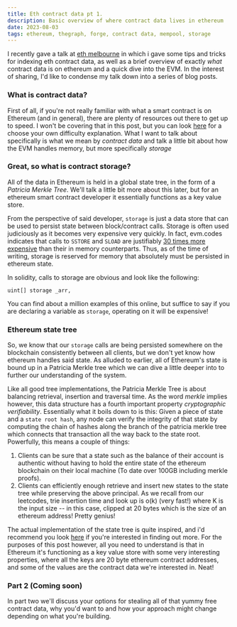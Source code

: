 ```yaml
---
title: Eth contract data pt 1.
description: Basic overview of where contract data lives in ethereum
date: 2023-08-03
tags: ethereum, thegraph, forge, contract data, mempool, storage
---
```

I recently gave a talk at [eth melbourne](https://ethmelbourne.co/) in which i gave some tips and tricks for indexing eth contract data, as well as a brief overview of exactly _what_ contract data is on ethereum and a quick dive into the EVM. In the interest of sharing, I'd like to condense my talk down into a series of blog posts.

### What is contract data?

First of all, if you're not really familiar with what a smart contract is on Ethereum (and in general), there are plenty of resources out there to get up to speed. I won't be covering that in this post, but you can look [here](https://ethereum.org/en/smart-contracts/#:~:text=Smart%20contracts%20are%20the%20fundamental,if%20this%20then%20that%20structure) for a choose your own difficulty explanation. What I want to talk about specifically is what we mean by _contract data_ and talk a little bit about how the EVM handles memory, but more specifically _storage_

### Great, so what is contract storage?
All of the data in Ethereum is held in a global state tree, in the form of a *Patricia Merkle Tree*. We'll talk a little bit more about this later, but for an ethereum smart contract developer it essentially functions as a key value store.

From the perspective of said developer, `storage` is just a data store that can be used to persist state between block/contract calls. Storage is often used judiciously as it becomes very expensive very quickly. In fact, evm.codes indicates that calls to `SSTORE` and `SLOAD` are justifiably [30 times more expensive](https://www.evm.codes/#54?fork=shanghai) than their in memory counterparts. Thus, as of the time of writing, storage is reserved for memory that absolutely must be persisted in ethereum state.

In solidity, calls to storage are obvious and look like the following:
```solidity
uint[] storage _arr,
```

You can find about a million examples of this online, but suffice to say if you are declaring a variable as `storage`, operating on it will be expensive!
### Ethereum state tree
So, we know that our `storage` calls are being persisted somewhere on the blockchain consistently between all clients, but we don't yet know how ethereum handles said state. As alluded to earlier, all of Ethereum's state is bound up in a Patricia Merkle tree which we can dive a little deeper into to further our understanding of the system.

Like all good tree implementations, the Patricia Merkle Tree is about balancing retrieval, insertion and traversal time. As the word _merkle_ implies however, this data structure has a fourth important property _cryptographic verifiability_. Essentially what it boils down to is this: Given a piece of state and a `state root hash`, any node can verify the integrity of that state by computing the chain of hashes along the branch of the patricia merkle tree which connects that transaction all the way back to the state root. Powerfully, this means a couple of things:
1. Clients can be sure that a state such as the balance of their account is authentic without having to hold the entire state of the ethereum blockchain on their local machine (To date over 100GB including merkle proofs).
2. Clients can efficiently enough retrieve and insert new states to the state tree while preserving the above principal. As we recall from our leetcodes, trie insertion time and look up is o(k) (very fast!) where K is the input size  -- in this case, clipped at 20 bytes which is the size of an ethereum address! Pretty genius!

The actual implementation of the state tree is quite inspired, and i'd recommend you look [here](https://blog.ethereum.org/2015/11/15/merkling-in-ethereum) if you're interested in finding out more. For the purposes of this post however, all you need to understand is that in Ethereum it's functioning as a key value store with some very interesting properties, where all the keys are 20 byte ethereum contract addresses, and some of the values are the contract data we're interested in. Neat!

### Part 2 (Coming soon)
In part two we'll discuss your options for stealing all of that yummy free contract data, why you'd want to and how your approach might change depending on what you're building.
